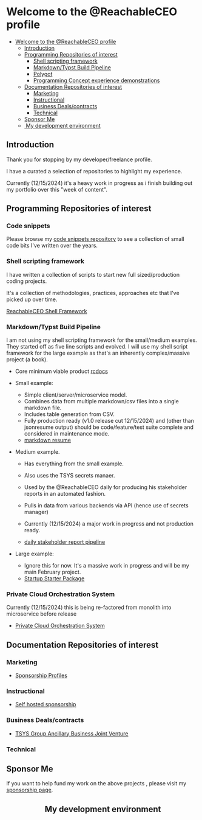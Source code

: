# Welcome to the @ReachableCEO profile

- [Welcome to the @ReachableCEO profile](#welcome-to-the-reachableceo-profile)
  - [Introduction](#introduction)
  - [Programming Repositories of interest](#programming-repositories-of-interest)
    - [Shell scripting framework](#shell-scripting-framework)
    - [Markdown/Typst Build Pipeline](#markdowntypst-build-pipeline)
    - [Polygot](#polygot)
    - [Programming Concept experience demonstrations](#programming-concept-experience-demonstrations)
  - [Documentation Repositories of interest](#documentation-repositories-of-interest)
    - [Marketing](#marketing)
    - [Instructional](#instructional)
    - [Business Deals/contracts](#business-dealscontracts)
    - [Technical](#technical)
  - [Sponsor Me](#sponsor-me)
  - [️ My development environment ](#️-my-development-environment-)

## Introduction

Thank you for stopping by my developer/freelance profile.

I have a curated a selection of repositories to highlight my experience.

Currently (12/15/2024) it's a heavy work in progress as i finish building out my portfolio over this "week of content".

## Programming Repositories of interest

### Code snippets

Please browse my [code snippets repository](https://git.knownelement.com/reachableceo/ReachableCEO-ShellScriptPortfolio) to see a collection of small code bits I've written over the years.

### Shell scripting framework

I have written a collection of scripts to start new full sized/production coding projects.

It's a collection of methodologies, practices, approaches etc that I've picked up over time.

[ReachableCEO Shell Framework](https://git.knownelement.com/reachableceo/ReachableCEO-ShellScriptPortfolio)

### Markdown/Typst Build Pipeline

I am not using my shell scripting framework for the small/medium examples. They started off as five line scripts and evolved. 
I will use my shell script framework for the large example as that's an inherently complex/massive project (a book).

- Core minimum viable product [rcdocs](https://git.knownelement.com/reachableceo/rcdoc-pipeline)

- Small example:
    -  Simple client/server/microservice model.
    -  Combines data from multiple markdown/csv files into a single markdown file.
    -  Includes table generation from CSV.
    - Fully production ready (v1.0 release cut 12/15/2024) and (other than jsonresume output) should be code/feature/test suite complete and considered in maintenance mode.
    -  [markdown resume](https://git.knownelement.com/reachableceo/MarkdownResume-Pipeline-ClientExample)
    
- Medium example.
    - Has everything from the small example.
    - Also uses the TSYS secrets manaer.
    - Used by the @ReachableCEO daily for producing his stakeholder reports in an automated fashion.
    - Pulls in data from various backends via API (hence use of secrets manager)
    - Currently (12/15/2024) a major work in progress and not production ready.
    
    -  [daily stakeholder report pipeline ](https://git.knownelement.com/reachableceo/DailyStakeholderReport-Pipeline)

- Large example:
    -  Ignore this for now. It's a massive work in progress and will be my main February project.
     - [Startup Starter Package](https://git.knownelement.com/RWSCP/StartupStarterPackage)

### Private Cloud Orchestration System

Currently (12/15/2024) this is being re-factored from monolith into microservice before release

-  [Private Cloud Orchestration System](https://git.knownelement.com/reachableceo/PrivateCloudOrchestrationSystem)


## Documentation Repositories of interest

### Marketing

- [Sponsorship Profiles](https://git.knownelement.com/reachableceo/SponsorshipProfiles)

### Instructional

- [Self hosted sponsorship](https://git.knownelement.com/reachableceo/selfhosted-sponsorship)

### Business Deals/contracts

- [TSYS Group Ancillary Business Joint Venture](https://git.knownelement.com/TSYSGroupBOD/TSYSAncillaryBusinessDealMemo)

### Technical

## Sponsor Me

If you want to help fund my work on the above projects , please visit my [sponsorship page]().

## <p align="center">️ My development environment </p>